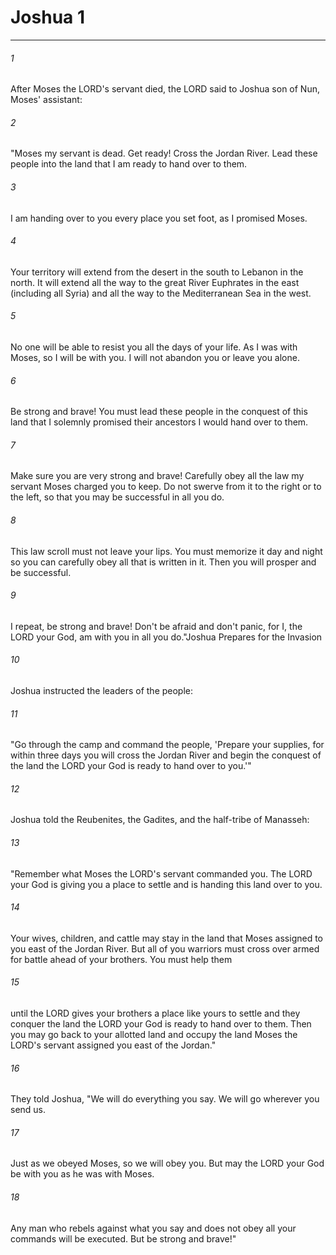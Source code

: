 # Joshua 1
***



###### 1 
After Moses the LORD's servant died, the LORD said to Joshua son of Nun, Moses' assistant: 

###### 2 
"Moses my servant is dead. Get ready! Cross the Jordan River. Lead these people into the land that I am ready to hand over to them. 

###### 3 
I am handing over to you every place you set foot, as I promised Moses. 

###### 4 
Your territory will extend from the desert in the south to Lebanon in the north. It will extend all the way to the great River Euphrates in the east (including all Syria) and all the way to the Mediterranean Sea in the west. 

###### 5 
No one will be able to resist you all the days of your life. As I was with Moses, so I will be with you. I will not abandon you or leave you alone. 

###### 6 
Be strong and brave! You must lead these people in the conquest of this land that I solemnly promised their ancestors I would hand over to them. 

###### 7 
Make sure you are very strong and brave! Carefully obey all the law my servant Moses charged you to keep. Do not swerve from it to the right or to the left, so that you may be successful in all you do. 

###### 8 
This law scroll must not leave your lips. You must memorize it day and night so you can carefully obey all that is written in it. Then you will prosper and be successful. 

###### 9 
I repeat, be strong and brave! Don't be afraid and don't panic, for I, the LORD your God, am with you in all you do."Joshua Prepares for the Invasion 

###### 10 
Joshua instructed the leaders of the people: 

###### 11 
"Go through the camp and command the people, 'Prepare your supplies, for within three days you will cross the Jordan River and begin the conquest of the land the LORD your God is ready to hand over to you.'" 

###### 12 
Joshua told the Reubenites, the Gadites, and the half-tribe of Manasseh: 

###### 13 
"Remember what Moses the LORD's servant commanded you. The LORD your God is giving you a place to settle and is handing this land over to you. 

###### 14 
Your wives, children, and cattle may stay in the land that Moses assigned to you east of the Jordan River. But all of you warriors must cross over armed for battle ahead of your brothers. You must help them 

###### 15 
until the LORD gives your brothers a place like yours to settle and they conquer the land the LORD your God is ready to hand over to them. Then you may go back to your allotted land and occupy the land Moses the LORD's servant assigned you east of the Jordan." 

###### 16 
They told Joshua, "We will do everything you say. We will go wherever you send us. 

###### 17 
Just as we obeyed Moses, so we will obey you. But may the LORD your God be with you as he was with Moses. 

###### 18 
Any man who rebels against what you say and does not obey all your commands will be executed. But be strong and brave!"
